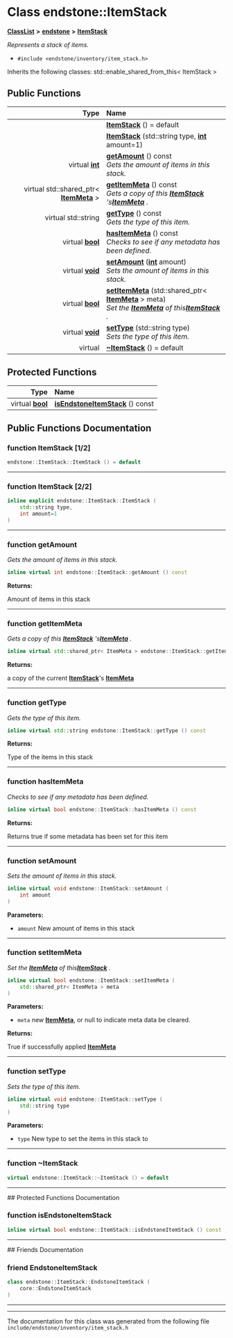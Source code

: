 

# Class endstone::ItemStack



[**ClassList**](annotated.md) **>** [**endstone**](namespaceendstone.md) **>** [**ItemStack**](classendstone_1_1ItemStack.md)



_Represents a stack of items._ 

* `#include <endstone/inventory/item_stack.h>`



Inherits the following classes: std::enable_shared_from_this< ItemStack >


































## Public Functions

| Type | Name |
| ---: | :--- |
|   | [**ItemStack**](#function-itemstack-12) () = default<br> |
|   | [**ItemStack**](#function-itemstack-22) (std::string type, [**int**](classendstone_1_1Vector.md) amount=1) <br> |
| virtual [**int**](classendstone_1_1Vector.md) | [**getAmount**](#function-getamount) () const<br>_Gets the amount of items in this stack._  |
| virtual std::shared\_ptr&lt; [**ItemMeta**](classendstone_1_1ItemMeta.md) &gt; | [**getItemMeta**](#function-getitemmeta) () const<br>_Gets a copy of this_ [_**ItemStack**_](classendstone_1_1ItemStack.md) _'s_[_**ItemMeta**_](classendstone_1_1ItemMeta.md) _._ |
| virtual std::string | [**getType**](#function-gettype) () const<br>_Gets the type of this item._  |
| virtual [**bool**](classendstone_1_1Vector.md) | [**hasItemMeta**](#function-hasitemmeta) () const<br>_Checks to see if any metadata has been defined._  |
| virtual [**void**](classendstone_1_1Vector.md) | [**setAmount**](#function-setamount) ([**int**](classendstone_1_1Vector.md) amount) <br>_Sets the amount of items in this stack._  |
| virtual [**bool**](classendstone_1_1Vector.md) | [**setItemMeta**](#function-setitemmeta) (std::shared\_ptr&lt; [**ItemMeta**](classendstone_1_1ItemMeta.md) &gt; meta) <br>_Set the_ [_**ItemMeta**_](classendstone_1_1ItemMeta.md) _of this_[_**ItemStack**_](classendstone_1_1ItemStack.md) _._ |
| virtual [**void**](classendstone_1_1Vector.md) | [**setType**](#function-settype) (std::string type) <br>_Sets the type of this item._  |
| virtual  | [**~ItemStack**](#function-itemstack) () = default<br> |
























## Protected Functions

| Type | Name |
| ---: | :--- |
| virtual [**bool**](classendstone_1_1Vector.md) | [**isEndstoneItemStack**](#function-isendstoneitemstack) () const<br> |




## Public Functions Documentation




### function ItemStack [1/2]

```C++
endstone::ItemStack::ItemStack () = default
```




<hr>



### function ItemStack [2/2]

```C++
inline explicit endstone::ItemStack::ItemStack (
    std::string type,
    int amount=1
) 
```




<hr>



### function getAmount 

_Gets the amount of items in this stack._ 
```C++
inline virtual int endstone::ItemStack::getAmount () const
```





**Returns:**

Amount of items in this stack 





        

<hr>



### function getItemMeta 

_Gets a copy of this_ [_**ItemStack**_](classendstone_1_1ItemStack.md) _'s_[_**ItemMeta**_](classendstone_1_1ItemMeta.md) _._
```C++
inline virtual std::shared_ptr< ItemMeta > endstone::ItemStack::getItemMeta () const
```





**Returns:**

a copy of the current [**ItemStack**](classendstone_1_1ItemStack.md)'s [**ItemMeta**](classendstone_1_1ItemMeta.md) 





        

<hr>



### function getType 

_Gets the type of this item._ 
```C++
inline virtual std::string endstone::ItemStack::getType () const
```





**Returns:**

Type of the items in this stack 





        

<hr>



### function hasItemMeta 

_Checks to see if any metadata has been defined._ 
```C++
inline virtual bool endstone::ItemStack::hasItemMeta () const
```





**Returns:**

Returns true if some metadata has been set for this item 





        

<hr>



### function setAmount 

_Sets the amount of items in this stack._ 
```C++
inline virtual void endstone::ItemStack::setAmount (
    int amount
) 
```





**Parameters:**


* `amount` New amount of items in this stack 




        

<hr>



### function setItemMeta 

_Set the_ [_**ItemMeta**_](classendstone_1_1ItemMeta.md) _of this_[_**ItemStack**_](classendstone_1_1ItemStack.md) _._
```C++
inline virtual bool endstone::ItemStack::setItemMeta (
    std::shared_ptr< ItemMeta > meta
) 
```





**Parameters:**


* `meta` new [**ItemMeta**](classendstone_1_1ItemMeta.md), or null to indicate meta data be cleared. 



**Returns:**

True if successfully applied [**ItemMeta**](classendstone_1_1ItemMeta.md) 





        

<hr>



### function setType 

_Sets the type of this item._ 
```C++
inline virtual void endstone::ItemStack::setType (
    std::string type
) 
```





**Parameters:**


* `type` New type to set the items in this stack to 




        

<hr>



### function ~ItemStack 

```C++
virtual endstone::ItemStack::~ItemStack () = default
```




<hr>
## Protected Functions Documentation




### function isEndstoneItemStack 

```C++
inline virtual bool endstone::ItemStack::isEndstoneItemStack () const
```




<hr>## Friends Documentation





### friend EndstoneItemStack 

```C++
class endstone::ItemStack::EndstoneItemStack (
    core::EndstoneItemStack
) 
```




<hr>

------------------------------
The documentation for this class was generated from the following file `include/endstone/inventory/item_stack.h`

